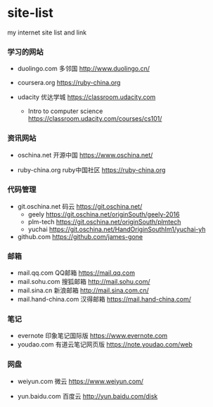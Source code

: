 # site-list
my internet site list and link


### 学习的网站
 
 - duolingo.com 多邻国
 http://www.duolingo.cn/
 
 - coursera.org
 https://ruby-china.org
 
 - udacity 优达学城
 https://classroom.udacity.com
   - Intro to computer science https://classroom.udacity.com/courses/cs101/
 
### 资讯网站
 
 - oschina.net 开源中国 
 https://www.oschina.net/
 
 - ruby-china.org ruby中国社区
 https://ruby-china.org
 
### 代码管理

- git.oschina.net 码云
https://git.oschina.net/
  - geely https://git.oschina.net/originSouth/geely-2016
  - plm-tech https://git.oschina.net/originSouth/plmtech
  - yuchai https://git.oschina.net/HandOriginSouthIm1/yuchai-yh
- github.com 
  https://github.com/james-gone

### 邮箱
- mail.qq.com QQ邮箱
https://mail.qq.com
- mail.sohu.com 搜狐邮箱
http://mail.sohu.com/
- mail.sina.cn 新浪邮箱
http://mail.sina.com.cn/
- mail.hand-china.com 汉得邮箱
https://mail.hand-china.com/


### 笔记

- evernote 印象笔记国际版
https://www.evernote.com
- youdao.com 有道云笔记网页版
https://note.youdao.com/web

### 网盘

- weiyun.com 微云 
https://www.weiyun.com/

- yun.baidu.com 百度云 
http://yun.baidu.com/disk

